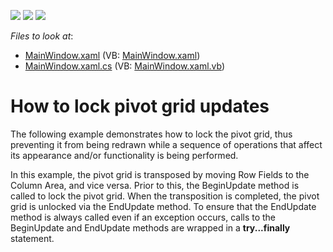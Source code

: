 <!-- default badges list -->
![](https://img.shields.io/endpoint?url=https://codecentral.devexpress.com/api/v1/VersionRange/128578821/21.1.5%2B)
[![](https://img.shields.io/badge/Open_in_DevExpress_Support_Center-FF7200?style=flat-square&logo=DevExpress&logoColor=white)](https://supportcenter.devexpress.com/ticket/details/E2724)
[![](https://img.shields.io/badge/📖_How_to_use_DevExpress_Examples-e9f6fc?style=flat-square)](https://docs.devexpress.com/GeneralInformation/403183)
<!-- default badges end -->
<!-- default file list -->
*Files to look at*:

* [MainWindow.xaml](./CS/DXPivotGrid_BeginEndUpdate/MainWindow.xaml) (VB: [MainWindow.xaml](./VB/DXPivotGrid_BeginEndUpdate/MainWindow.xaml))
* [MainWindow.xaml.cs](./CS/DXPivotGrid_BeginEndUpdate/MainWindow.xaml.cs) (VB: [MainWindow.xaml.vb](./VB/DXPivotGrid_BeginEndUpdate/MainWindow.xaml.vb))
<!-- default file list end -->
# How to lock pivot grid updates


<p>The following example demonstrates how to lock the pivot grid, thus preventing it from being redrawn while a sequence of operations that affect its appearance and/or functionality is being performed.</p><p>In this example, the pivot grid is transposed by moving Row Fields to the Column Area, and vice versa. Prior to this, the BeginUpdate method is called to lock the pivot grid. When the transposition is completed, the pivot grid is unlocked via the EndUpdate method. To ensure that the EndUpdate method is always called even if an exception occurs, calls to the BeginUpdate and EndUpdate methods are wrapped in a <strong>try...finally</strong> statement.</p><p></p>

<br/>


